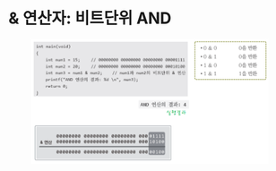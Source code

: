 # & 연산자: 비트단위 AND

<figure><img src="../../../../../.gitbook/assets/image (1).png" alt=""><figcaption></figcaption></figure>
